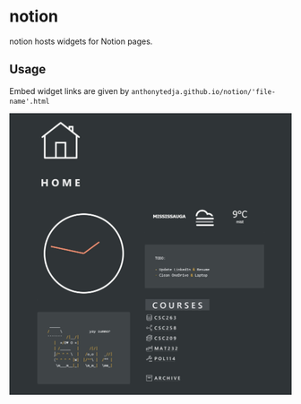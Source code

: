 # notion

notion hosts widgets for Notion pages.

## Usage

Embed widget links are given by `anthonytedja.github.io/notion/'file-name'.html`

[![Widgets](usage.jpg)](https://www.notion.so/Embeds-6b7133323590447b9d8e963c136ebce5)
